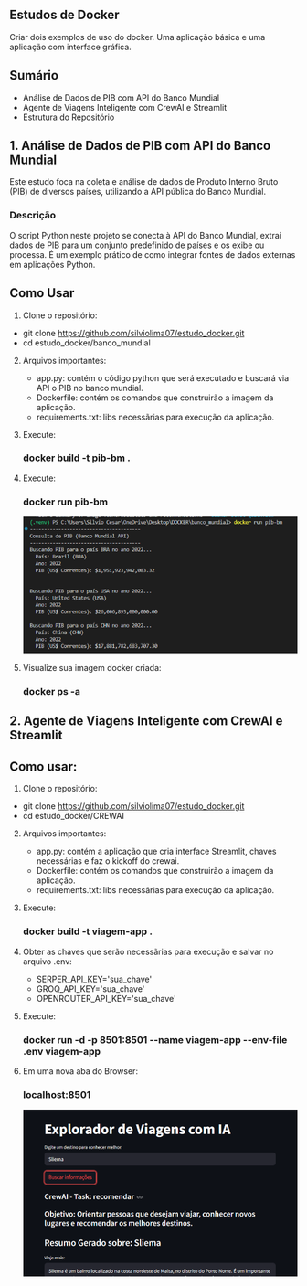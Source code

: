 ## Estudos de Docker
   Criar dois exemplos de uso do docker.
   Uma aplicação básica e uma aplicação com interface gráfica.


## Sumário
- Análise de Dados de PIB com API do Banco Mundial
- Agente de Viagens Inteligente com CrewAI e Streamlit
- Estrutura do Repositório

## 1. Análise de Dados de PIB com API do Banco Mundial
Este estudo foca na coleta e análise de dados de Produto Interno Bruto (PIB) de diversos países, utilizando a API pública do Banco Mundial.

### Descrição
O script Python neste projeto se conecta à API do Banco Mundial, extrai dados de PIB para um conjunto predefinido de países e os exibe ou processa. 
É um exemplo prático de como integrar fontes de dados externas em aplicações Python.

## Como Usar
1. Clone o repositório:
 - git clone https://github.com/silviolima07/estudo_docker.git
 - cd estudo_docker/banco_mundial

2. Arquivos importantes:
   - app.py: contém o código python que será executado e buscará via API o PIB no banco mundial.
   - Dockerfile: contém os comandos que construirão a imagem da aplicação.
   - requirements.txt: libs necessãrias para execução da aplicação.

4. Execute:
   ### docker build -t pib-bm .

6. Execute:
   ### docker run pib-bm

     ![image](https://github.com/silviolima07/estudo_docker/blob/main/img_docker_pib.png)

8. Visualize sua imagem docker criada:
   ### docker ps -a

## 2. Agente de Viagens Inteligente com CrewAI e Streamlit 

## Como usar:

1. Clone o repositório:
 - git clone https://github.com/silviolima07/estudo_docker.git
 - cd estudo_docker/CREWAI

2. Arquivos importantes:
   - app.py: contém a aplicação que cria interface Streamlit, chaves necessárias e faz o kickoff do crewai.
   - Dockerfile: contém os comandos que construirão a imagem da aplicação.
   - requirements.txt: libs necessãrias para execução da aplicação.

4. Execute:
   ### docker build -t viagem-app .

5. Obter as chaves que serão necessãrias para execução e salvar no arquivo .env:
   * SERPER_API_KEY='sua_chave'
   * GROQ_API_KEY='sua_chave'
   * OPENROUTER_API_KEY='sua_chave'   

7. Execute:
   ### docker run -d -p 8501:8501 --name viagem-app --env-file .env viagem-app

8. Em uma nova aba do Browser:
   ### localhost:8501

   ![image](https://github.com/silviolima07/estudo_docker/blob/main/img_docker.png)

   


    
   
     

